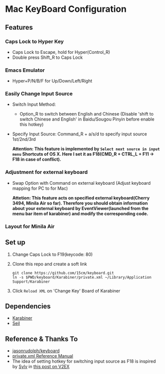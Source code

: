 # Mac KeyBoard Configuration

## Features

### Caps Lock to Hyper Key

- Caps Lock to Escape, hold for Hyper(Control_R)
- Double press Shift_R to Caps Lock

### Emacs Emulator

- Hyper+P/N/B/F for Up/Down/Left/Right

### Easily Change Input Source

- Switch Input Method:
    - Option_R to switch between English and Chinese (Disable 'shift to switch Chinese and English' in Baidu/Sougou Pinyin before enable this hotkey)

- Specify Input Source: Command_R + a/s/d to specify input source 1st/2nd/3rd

    __Attention: This feature is implemented by `Select next source in input menu` Shortcuts of OS X.
    Here I set it as F18(CMD_R + CTRL_L + F11 -> F18 in case of conflict).__

### Adjustment for external keyboard

- Swap Option with Command on external keyboard (Adjust keyboard mapping for PC to for Mac)

    __Attetion: This feature acts on specified external keyboard(Cherry 3494, Minila Air so far). Therefore you should obtain information about your external keyboard by EventViewer(launched from the menu bar item of karabiner) and modify the corresponding code.__

### Layout for Minila Air


## Set up

1. Change Caps Lock to F19(keycode: 80)

2. Clone this repo and create a soft link
    ```
    git clone https://github.com/15cm/keyboard.git
    ln -s $PWD/keyboard/Karabiner/private.xml ~/Library/Application Support/Karabiner
    ```

3. Click `Reload XML` on 'Change Key' Board of Karabiner

## Dependencies

* [Karabiner](https://pqrs.org/osx/karabiner/)
* [Seil](https://pqrs.org/osx/karabiner/seil.html.en)

## Reference & Thanks To

- [jasonrudolph/keyboard](https://github.com/jasonrudolph/keyboard)
- [private.xml Reference Manual](https://pqrs.org/osx/karabiner/xml.html.en)
- The idea of setting hotkey for switching input source as F18 is inspired by [Sylv](https://v2ex.com/member/Sylv) in [this post on V2EX](https://v2ex.com/t/205046)
